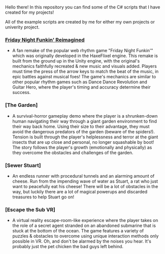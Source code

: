 Hello there! In this repository you can find some of the C# scripts that I have created for my projects!

All of the example scripts are created by me for either my own projects or univerity project.

### [Friday Night Funkin' Reimagined](https://github.com/Patapl2/Code-Examples/tree/main/FridayNightFunkin'%20Reimagined)
* A fan remake of the popular web rhythm game "Friday Night Funkin'" which was originally developed in the HaxeFlixel engine. This remake is built from the ground up in the Unity engine, with the original's mechanics faithfully recreated & new music and visuals added. Players must time the press of the arrow keys to match the beat of the music, in epic battles against musical foes! The game's mechanics are similar to other popular rhythm games such as Dance Dance Revolution and Guitar Hero, where the player's timing and accuracy determine their success.

### [The Garden] 
* A survival-horror gameplay demo where the player is a shrunken-down human navigating their way through a giant garden environment to find their way back home. Using their size to their advantage, they must avoid the dangerous predators of the garden (beware of the spiders!). Tension is built through the player's helplessness and terror at the giant insects that are up close and personal, no longer squashable by boot! The story follows the player's growth (emotionally and physically) as they overcome the obstacles and challenges of the garden.

### [Sewer Stuart] 
* An endless runner with procedural tunnels and an alarming amount of cheese. Run from the impending wave of water as Stuart, a rat who just want to peacefully eat his cheese! There will be a lot of obstacles in the way, but luckily there are a lot of magical powerups and discarded treasures to help Stuart go on!

### [Escape the Sub VR] 
* A virtual reality escape-room-like experience where the player takes on the role of a secret agent stranded on an abandoned submarine that is stuck at the bottom of the ocean. The game features a variety of puzzles & obstacles to overcome using unique interaction methods only possible in VR. Oh, and don't be alarmed by the noises you hear. It's probably just the pet chicken the bad guys left behind.
